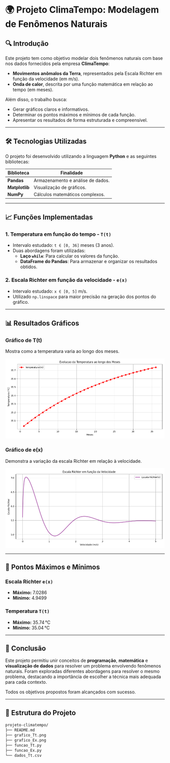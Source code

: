 # 🌍 Projeto ClimaTempo: Modelagem de Fenômenos Naturais

## 🔍 Introdução

Este projeto tem como objetivo modelar dois fenômenos naturais com base nos dados fornecidos pela empresa **ClimaTempo**:

- **Movimentos anômalos da Terra**, representados pela Escala Richter em função da velocidade (em m/s).
- **Onda de calor**, descrita por uma função matemática em relação ao tempo (em meses).

Além disso, o trabalho busca:
- Gerar gráficos claros e informativos.
- Determinar os pontos máximos e mínimos de cada função.
- Apresentar os resultados de forma estruturada e compreensível.

---

## 🛠️ Tecnologias Utilizadas

O projeto foi desenvolvido utilizando a linguagem **Python** e as seguintes bibliotecas:

| Biblioteca   | Finalidade |
|--------------|------------|
| **Pandas**   | Armazenamento e análise de dados. |
| **Matplotlib** | Visualização de gráficos. |
| **NumPy**    | Cálculos matemáticos complexos. |

---

## 📈 Funções Implementadas

### 1. Temperatura em função do tempo - `T(t)`

- Intervalo estudado: `t ∈ [0, 36]` meses (3 anos).
- Duas abordagens foram utilizadas:
  - **Laço `while`**: Para calcular os valores da função.
  - **DataFrame do Pandas**: Para armazenar e organizar os resultados obtidos.

### 2. Escala Richter em função da velocidade - `e(x)`

- Intervalo estudado: `x ∈ [0, 5]` m/s.
- Utilizado `np.linspace` para maior precisão na geração dos pontos do gráfico.

---

## 📊 Resultados Gráficos

### Gráfico de T(t)
Mostra como a temperatura varia ao longo dos meses.

![Gráfico T(t)](Figure_1.png)

### Gráfico de e(x)
Demonstra a variação da escala Richter em relação à velocidade.

![Gráfico e(x)](Figure_2.png)

---

## 📌 Pontos Máximos e Mínimos

### Escala Richter `e(x)`
- **Máximo:** 7.0286
- **Mínimo:** 4.9499

### Temperatura `T(t)`
- **Máximo:** 35.74 °C
- **Mínimo:** 35.04 °C

---

## 🧾 Conclusão

Este projeto permitiu unir conceitos de **programação**, **matemática** e **visualização de dados** para resolver um problema envolvendo fenômenos naturais. Foram exploradas diferentes abordagens para resolver o mesmo problema, destacando a importância de escolher a técnica mais adequada para cada contexto.

Todos os objetivos propostos foram alcançados com sucesso.

---

## 📁 Estrutura do Projeto

```
projeto-climatempo/
├── README.md
├── grafico_Tt.png
├── grafico_Ex.png
├── funcao_Tt.py
├── funcao_Ex.py
└── dados_Tt.csv
```
